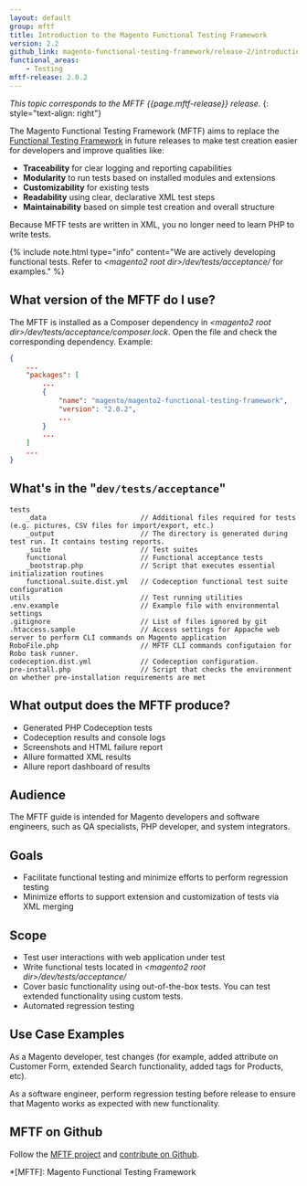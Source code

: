 ```yaml
---
layout: default
group: mftf
title: Introduction to the Magento Functional Testing Framework
version: 2.2
github_link: magento-functional-testing-framework/release-2/introduction.md
functional_areas:
    - Testing
mftf-release: 2.0.2
---
```


_This topic corresponds to the MFTF {{page.mftf-release}} release._
{: style="text-align: right"}

The Magento Functional Testing Framework (MFTF) aims to replace the [Functional Testing Framework] in future releases to make test creation easier for developers and improve qualities like:

* **Traceability** for clear logging and reporting capabilities
* **Modularity** to run tests based on installed modules and extensions
* **Customizability** for existing tests
* **Readability** using clear, declarative XML test steps
* **Maintainability** based on simple test creation and overall structure

Because MFTF tests are written in XML, you no longer need to learn PHP to write tests.

{%
include note.html
type="info"
content="We are actively developing functional tests.
Refer to _\<magento2 root dir\>/dev/tests/acceptance/_ for examples."
%}

## What version of the MFTF do I use?

The MFTF is installed as a Composer dependency in _\<magento2 root dir\>/dev/tests/acceptance/composer.lock_.
Open the file and check the corresponding dependency. Example:

```json
{
    ...
    "packages": [
        ...
        {
            "name": "magento/magento2-functional-testing-framework",
            "version": "2.0.2",
            ...
        }
        ...
    ]
    ...
}
```

## What's in the "`dev/tests/acceptance`"

```
tests
    _data                       // Additional files required for tests (e.g. pictures, CSV files for import/export, etc.)
    _output                     // The directory is generated during test run. It contains testing reports.
    _suite                      // Test suites
    functional                  // Functional acceptance tests
    _bootstrap.php              // Script that executes essential initialization routines
    functional.suite.dist.yml   // Codeception functional test suite configuration
utils                           // Test running utilities
.env.example                    // Example file with environmental settings
.gitignore                      // List of files ignored by git
.htaccess.sample                // Access settings for Appache web server to perform CLI commands on Magento application
RoboFile.php                    // MFTF CLI commands configutaion for Robo task runner.
codeception.dist.yml            // Codeception configuration.
pre-install.php                 // Script that checks the environment on whether pre-installation requirements are met
```

## What output does the MFTF produce?

- Generated PHP Codeception tests
- Codeception results and console logs
- Screenshots and HTML failure report
- Allure formatted XML results
- Allure report dashboard of results

## Audience

The MFTF guide is intended for Magento developers and software engineers, such as QA specialists, PHP developer, and system integrators.

## Goals

-   Facilitate functional testing and minimize efforts to perform regression testing
-   Minimize efforts to support extension and customization of tests via XML merging

## Scope

-   Test user interactions with web application under test
-   Write functional tests located in _\<magento2 root dir\>/dev/tests/acceptance/_
-   Cover basic functionality using out-of-the-box tests.
You can test extended functionality using custom tests.
-   Automated regression testing

## Use Case Examples

As a Magento developer, test changes (for example, added attribute on Customer Form, extended Search functionality, added tags for Products, etc).

As a software engineer, perform regression testing before release to ensure that Magento works as expected with new functionality.

## MFTF on Github

Follow the [MFTF project] and [contribute on Github].

<!-- LINK DEFINITIONS -->

[contribute on Github]: ../contribution-guidelines.html
[Functional Testing Framework]: {{page.baseurl}}mtf/mtf_introduction.html

[`magento` repositories]: https://github.com/magento
[MFTF project]: https://github.com/magento/magento2-functional-testing-framework

<!-- Abbreviations -->

*[MFTF]: Magento Functional Testing Framework
